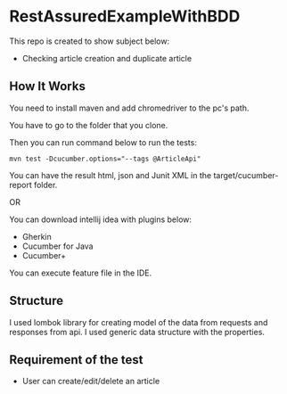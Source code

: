 # RestAssuredExampleWithBDD

This repo is created to show subject below:

* Checking article creation and duplicate article


## How It Works

You need to install maven and add chromedriver to the pc's path.

You have to go to the folder that you clone.

Then you can run command below to run the tests:

```
mvn test -Dcucumber.options="--tags @ArticleApi"
```

You can have the result html, json and Junit XML in the target/cucumber-report folder.

OR 

You can download intellij idea with plugins below:
* Gherkin
* Cucumber for Java
* Cucumber+

You can execute feature file in the IDE.

## Structure

I used lombok library for creating model of the data from requests and responses from api. 
I used generic data structure with the properties. 


## Requirement of the test
* User can create/edit/delete an article

